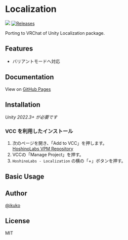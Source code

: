 # Localization

![](https://img.shields.io/badge/unity-2022.3+-000.svg)
[![Releases](https://img.shields.io/github/release/hoshinolabs-vrchat/Localization.svg)](https://github.com/hoshinolabs-vrchat/Localization/releases)

Porting to VRChat of Unity Localization package.

## Features

- バリアントモードへ対応

## Documentation

View on [GitHub Pages](https://hoshinolabs-vrchat.github.io/Localization/)

## Installation

*Unity 2022.3+ が必要です*

### VCC を利用したインストール

1. 次のページを開き、「Add to VCC」を押します。  
  [HoshinoLabs VPM Repository](https://vpm.hoshinolabs.com/)
2. VCCの「Manage Project」を押す。
3. `HoshinoLabs - Localization` の横の「+」ボタンを押す。

## Basic Usage

## Author

[@ikuko](https://x.com/magi_ikuko)

## License

MIT
